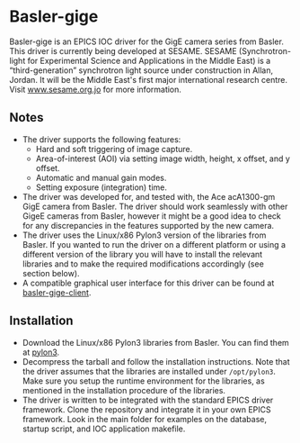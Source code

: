# Basler-gige
Basler-gige is an EPICS IOC driver for the GigE camera series from Basler. This driver is currently being developed at SESAME. SESAME (Synchrotron-light for Experimental Science and Applications in the Middle East) is a “third-generation” synchrotron light source under construction in Allan, Jordan. It will be the Middle East's first major international research centre. Visit www.sesame.org.jo for more information.

## Notes
* The driver supports the following features:
  - Hard and soft triggering of image capture.
  - Area-of-interest (AOI) via setting image width, height, x offset, and y offset.
  - Automatic and manual gain modes.
  - Setting exposure (integration) time.
* The driver was developed for, and tested with, the Ace acA1300-gm GigE camera from Basler. The driver should work seamlessly with other GigeE cameras from Basler, however it might be a good idea to check for any discrepancies in the features supported by the new camera.
* The driver uses the Linux/x86 Pylon3 version of the libraries from Basler. If you wanted to run the driver on a different platform or using a different version of the library you will have to install the relevant libraries and to make the required modifications accordingly (see section below).
* A compatible graphical user interface for this driver can be found at [basler-gige-client](https://github.com/sesamecs/basler-gige-client).

## Installation
* Download the Linux/x86 Pylon3 libraries from Basler. You can find them at [pylon3](http://www.baslerweb.com/media/documents/pylon-3.2.0-x86.tar.gz).
* Decompress the tarball and follow the installation instructions. Note that the driver assumes that the libraries are installed under `/opt/pylon3`. Make sure you setup the runtime environment for the libraries, as mentioned in the installation procedure of the libraries.
* The driver is written to be integrated with the standard EPICS driver framework. Clone the repository and integrate it in your own EPICS framework. Look in the main folder for examples on the database, startup script, and IOC application makefile.
